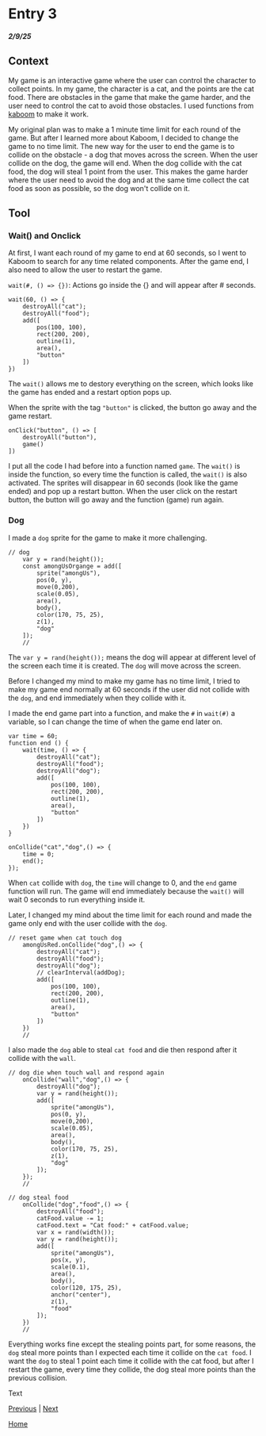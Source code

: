 # Entry 3
##### 2/9/25

## Context 
My game is an interactive game where the user can control the character to collect points. In my game, the character is a cat, and the points are the cat food. There are obstacles in the game that make the game harder, and the user need to control the cat to avoid those obstacles. I used functions from [kaboom](https://kaboomjs.com/) to make it work. 

My original plan was to make a 1 minute time limit for each round of the game. But after I learned more about Kaboom, I decided to change the game to no time limit. The new way for the user to end the game is to collide on the obstacle - a dog that moves across the screen. When the user collide on the dog, the game will end. When the dog collide with the cat food, the dog will steal 1 point from the user. This makes the game harder where the user need to avoid the dog and at the same time collect the cat food as soon as possible, so the dog won't collide on it. 

## Tool
### Wait() and Onclick
At first, I want each round of my game to end at 60 seconds, so I went to Kaboom to search for any time related components. After the game end, I also need to allow the user to restart the game. 

`wait(#, () => {})`: Actions go inside the {} and will appear after # seconds.

``` JS
wait(60, () => {
    destroyAll("cat");
    destroyAll("food");
    add([
        pos(100, 100),
        rect(200, 200),
        outline(1),
        area(),
        "button"
    ])
})
```
The `wait()` allows me to destory everything on the screen, which looks like the game has ended and a restart option pops up. 

When the sprite with the tag `"button"` is clicked, the button go away and the game restart.

``` JS
onClick("button", () => [
    destroyAll("button"),
    game()
])
```
I put all the code I had before into a function named `game`. The `wait()` is inside the function, so every time the function is called, the `wait()` is also activated. The sprites will disappear in 60 seconds (look like the game ended) and pop up a restart button. When the user click on the restart button, the button will go away and the function (game) run again.

### Dog
I made a `dog` sprite for the game to make it more challenging. 
``` JS
// dog
    var y = rand(height());
    const amongUsOrgange = add([
        sprite("amongUs"),
        pos(0, y),
        move(0,200),
        scale(0.05),
        area(),
        body(),
        color(170, 75, 25),
        z(1),
        "dog"
    ]);
    //
```
The `var y = rand(height());` means the dog will appear at different level of the screen each time it is created. The `dog` will move across the screen. 

Before I changed my mind to make my game has no time limit, I tried to make my game end normally at 60 seconds if the user did not collide with the `dog`, and end immediately when they collide with it. 

I made the end game part into a function, and make the `#` in `wait(#)` a variable, so I can change the time of when the game end later on.

``` JS
var time = 60;
function end () {
    wait(time, () => {
        destroyAll("cat");
        destroyAll("food");
        destroyAll("dog");
        add([
            pos(100, 100),
            rect(200, 200),
            outline(1),
            area(),
            "button"
        ])
    })
}
```
``` JS
onCollide("cat","dog",() => {
    time = 0;
    end();
});
```
When `cat` collide with `dog`, the `time` will change to 0, and the `end` game function will run. The game will end immediately because the `wait()` will wait 0 seconds to run everything inside it. 

Later, I changed my mind about the time limit for each round and made the game only end with the user collide with the `dog`. 

``` JS
// reset game when cat touch dog
    amongUsRed.onCollide("dog",() => {
        destroyAll("cat");
        destroyAll("food");
        destroyAll("dog");
        // clearInterval(addDog);
        add([
            pos(100, 100),
            rect(200, 200),
            outline(1),
            area(),
            "button"
        ])
    })
    //
```

I also made the `dog` able to steal `cat food` and die then respond after it collide with the `wall`. 

``` JS
// dog die when touch wall and respond again
    onCollide("wall","dog",() => {
        destroyAll("dog");
        var y = rand(height());
        add([
            sprite("amongUs"),
            pos(0, y),
            move(0,200),
            scale(0.05),
            area(),
            body(),
            color(170, 75, 25),
            z(1),
            "dog"
        ]);
    });
    //
```

``` JS
// dog steal food
    onCollide("dog","food",() => {
        destroyAll("food");
        catFood.value -= 1;
        catFood.text = "Cat food:" + catFood.value;
        var x = rand(width());
        var y = rand(height());
        add([
            sprite("amongUs"),
            pos(x, y),
            scale(0.1),
            area(),
            body(),
            color(120, 175, 25),
            anchor("center"),
            z(1),
            "food"
        ]);
    })
    //
```

Everything works fine except the stealing points part, for some reasons, the `dog` steal more points than I expected each time it collide on the `cat food`. I want the `dog` to steal 1 point each time it collide with the cat food, but after I restart the game, every time they collide, the dog steal more points than the previous collision.





Text

[Previous](entry02.md) | [Next](entry04.md)

[Home](../README.md)